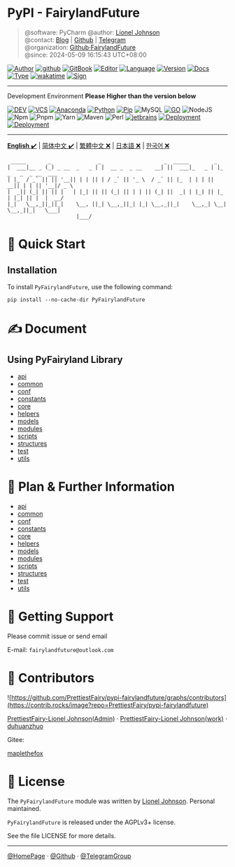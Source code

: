 # PyPI - FairylandFuture

> @software: PyCharm
> @author: [Lionel Johnson](https://fairy.host)  
> @contact: [Blog](https://blog.fairy.host/) | [Github](https://github.com/PrettiestFairy) | [Telegram](https://t.me/FairylandFuture)  
> @organization: [Github·FairylandFuture](https://github.com/FairylandFuture)  
> @since: 2024-05-09 16:15:43 UTC+08:00

[![Author](https://img.shields.io/badge/Author-Lionel_Johnson-orange)](https://t.me/FairylandFuture) [![github](https://img.shields.io/badge/Github-PrettiestFairy-green)](https://github.com/PrettiestFairy) [![GitBook](https://img.shields.io/badge/GitBook-Interesting-green)](https://interestingbooks.gitbook.io/) [![Editor](https://img.shields.io/badge/Editor-Typora-yellow)]() [![Language](https://img.shields.io/badge/Language-Markdown-orange)]() [![Version](https://img.shields.io/badge/Version-Release-blue)]() [![Docs](https://img.shields.io/badge/Docs-Passing-brightgreen)]() [![Type](https://img.shields.io/badge/Type-Documents-blue)]() [![wakatime](https://wakatime.com/badge/user/fa851759-c657-4b1e-8bcb-3ec3a693a2cd.svg)](https://wakatime.com/@fa851759-c657-4b1e-8bcb-3ec3a693a2cd) [![Sign](https://img.shields.io/badge/%E7%AD%89%E6%88%91%E4%BB%A3%E7%A0%81%E7%BC%96%E6%88%90-%E5%A8%B6%E4%BD%A0%E4%B8%BA%E5%A6%BB%E5%8F%AF%E5%A5%BD-red)](https://github.com/PrettiestFairy)

---

Development Environment
**Please Higher than the version below**

[![DEV](https://img.shields.io/badge/Env-Win/Mac/Linux-%230078D4?logo=windows11&logoColor=%230078D4)]() [![VCS](https://img.shields.io/badge/VCS-GitHub-%23181717?logo=github&logoColor=%23181717)](https://github.com/PrettiestFairy) [![Anaconda](https://img.shields.io/badge/Anaconda-latest-%2344A833?logo=anaconda&logoColor=%2344A833)](https://www.anaconda.com/download#downloads) [![Python](https://img.shields.io/badge/Python-3.11.x-%233776AB?logo=python&logoColor=%233776AB)](https://www.python.org/downloads/release/python-3913/) [![Pip](https://img.shields.io/badge/PIP-24.x.x-%233775A9?logo=pypi&logoColor=%233775A9)](https://pypi.org/) ![MySQL](https://img.shields.io/badge/MySQL-8.0.35-%234479A1?logo=mysql&logoColor=%234479A1) [![GO](https://img.shields.io/badge/Go-1.20.6-%2300ADD8?logo=go&logoColor=%2300ADD8)](https://go.dev/dl/) ![NodeJS](https://img.shields.io/badge/Node-18.19-%23339933?logo=nodedotjs&logoColor=%23339933) ![Npm](https://img.shields.io/badge/Npm-10.x.x-%23CB3837?logo=npm&logoColor=%23CB3837) ![Pnpm](https://img.shields.io/badge/Pnpm-8.7.6-%23F69220?logo=pnpm&logoColor=%23F69220) ![Yarn](https://img.shields.io/badge/Yarn-1.22.19-%232C8EBB?logo=yarn&logoColor=%232C8EBB) ![Maven](https://img.shields.io/badge/Maven-3.9.1-%23C71A36?logo=apachemaven&logoColor=%23C71A36) ![Perl](https://img.shields.io/badge/Perl-8.3.0-%2339457E?logo=perl&logoColor=%2339457E) [![jetbrains](https://img.shields.io/badge/Jetbrains_IDE-Release-%2347f38a?logo=jetbrains&logoColor=%2347f38a)](https://www.jetbrains.com/) [![Deployment](https://img.shields.io/badge/Deployment-Docker-%232496ED?logo=docker&logoColor=%232496ED)](https://www.docker.com/) [![Deployment](https://img.shields.io/badge/Deployment-Kubernetes-%23326CE5?logo=kubernetes&logoColor=%23326CE5)](https://kubernetes.io/)

---


[**English** ✔️](README.md) | [简体中文 ✔️](docs/zh-CN/README-zh-CN.md) | [繁體中文 ❌]() | [日本語 ❌]() | [한국어 ❌]()

```text
 _____       _               _                    _  _____        _                      
|  ___|__ _ (_) _ __  _   _ | |  __ _  _ __    __| ||  ___|_   _ | |_  _   _  _ __  ___  
| |_  / _` || || '__|| | | || | / _` || '_ \  / _` || |_  | | | || __|| | | || '__|/ _ \ 
|  _|| (_| || || |   | |_| || || (_| || | | || (_| ||  _| | |_| || |_ | |_| || |  |  __/ 
|_|   \__,_||_||_|    \__, ||_| \__,_||_| |_| \__,_||_|    \__,_| \__| \__,_||_|   \___| 
                      |___/
```

# 🚀 Quick Start

## Installation

To install `PyFairylandFuture`, use the following command:

```shell
pip install --no-cache-dir PyFairylandFuture
```

# ✍ Document

## Using PyFairyland Library

- [api](docs/en-US/manuals/api/README.md)
- [common](docs/en-US/manuals/common/README.md)
- [conf](docs/en-US/manuals/conf/README.md)
- [constants](docs/en-US/manuals/constants/README.md)
- [core](docs/en-US/manuals/core/README.md)
- [helpers](docs/en-US/manuals/helpers/README.md)
- [models](docs/en-US/manuals/models/README.md)
- [modules](docs/en-US/manuals/modules/README.md)
- [scripts](docs/en-US/manuals/scripts/README.md)
- [structures](docs/en-US/manuals/structures/README.md)
- [test](docs/en-US/manuals/test/README.md)
- [utils](docs/en-US/manuals/utils/README.md)

# 🎉 Plan & Further Information

- [api](docs/en-US/fairylandfuture/api/README.md)
- [common](docs/en-US/fairylandfuture/common/README.md)
- [conf](docs/en-US/fairylandfuture/conf/README.md)
- [constants](docs/en-US/fairylandfuture/constants/README.md)
- [core](docs/en-US/fairylandfuture/core/README.md)
- [helpers](docs/en-US/fairylandfuture/helpers/README.md)
- [models](docs/en-US/fairylandfuture/models/README.md)
- [modules](docs/en-US/fairylandfuture/modules/README.md)
- [scripts](docs/en-US/fairylandfuture/scripts/README.md)
- [structures](docs/en-US/fairylandfuture/structures/README.md)
- [test](docs/en-US/fairylandfuture/test/README.md)
- [utils](docs/en-US/fairylandfuture/utils/README.md)

# 💚 Getting Support

Please commit issue or send email

E-mail: `fairylandfuture@outlook.com`

# 🧑 Contributors

![https://github.com/PrettiestFairy/pypi-fairylandfuture/graphs/contributors](https://contrib.rocks/image?repo=PrettiestFairy/pypi-fairylandfuture)

[PrettiestFairy-Lionel Johnson(Admin)](https://github.com/PrettiestFairy) · [PrettiestFairy-Lionel Johnson(work)](https://github.com/WorkingFairy) · [duhuanzhuo](https://github.com/duhuanzhuo)

Gitee:

[maplethefox](https://gitee.com/maplethefox)

# 📖 License

The `PyFairylandFuture` module was written by [Lionel Johnson](https://github.com/PrettiestFairy). Personal maintained.

`PyFairylandFuture` is released under the AGPLv3+ license.

See the file LICENSE for more details.

---

[@HomePage](https://fairy.host) · [@Github](https://github.com/PrettiestFairy) · [@TelegramGroup]()
